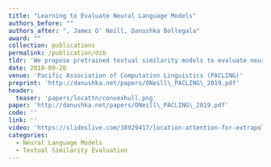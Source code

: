 ```yaml
---
title: "Learning to Evaluate Neural Language Models"
authors_before: ""
authors_after: ", James O' Neill, Danushka Bollegala"
award: ""
collection: publications
permalink: /publication/dib
tldr: 'We propose pretrained textual similarity models to evaluate neural language models.'
date: 2018-09-20
venue: 'Pacific Association of Computation Linguistics (PACLING)'
preprint: 'http://danushka.net/papers/ONeill\_PACLING\_2019.pdf'
header: 
  teaser: 'papers/locattn/convexhull.png'
paper: 'http://danushka.net/papers/ONeill\_PACLING\_2019.pdf'
code: '' 
link: ''
video: 'https://slideslive.com/38929417/location-attention-for-extrapolation-to-longer-sequences'
categories:
  - Neural Language Models
  - Textual Similarity Evaluation
---
```

